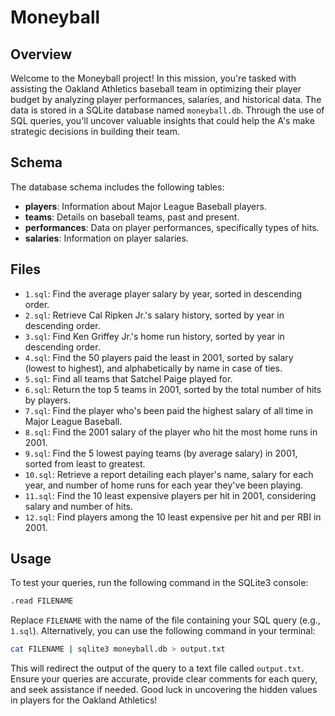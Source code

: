 # Moneyball

## Overview

Welcome to the Moneyball project! In this mission, you're tasked with assisting the Oakland Athletics baseball team in optimizing their player budget by analyzing player performances, salaries, and historical data. The data is stored in a SQLite database named `moneyball.db`. Through the use of SQL queries, you'll uncover valuable insights that could help the A's make strategic decisions in building their team.

## Schema

The database schema includes the following tables:

- **players**: Information about Major League Baseball players.
- **teams**: Details on baseball teams, past and present.
- **performances**: Data on player performances, specifically types of hits.
- **salaries**: Information on player salaries.

## Files

- `1.sql`: Find the average player salary by year, sorted in descending order.
- `2.sql`: Retrieve Cal Ripken Jr.'s salary history, sorted by year in descending order.
- `3.sql`: Find Ken Griffey Jr.'s home run history, sorted by year in descending order.
- `4.sql`: Find the 50 players paid the least in 2001, sorted by salary (lowest to highest), and alphabetically by name in case of ties.
- `5.sql`: Find all teams that Satchel Paige played for.
- `6.sql`: Return the top 5 teams in 2001, sorted by the total number of hits by players.
- `7.sql`: Find the player who's been paid the highest salary of all time in Major League Baseball.
- `8.sql`: Find the 2001 salary of the player who hit the most home runs in 2001.
- `9.sql`: Find the 5 lowest paying teams (by average salary) in 2001, sorted from least to greatest.
- `10.sql`: Retrieve a report detailing each player's name, salary for each year, and number of home runs for each year they've been playing.
- `11.sql`: Find the 10 least expensive players per hit in 2001, considering salary and number of hits.
- `12.sql`: Find players among the 10 least expensive per hit and per RBI in 2001.

## Usage

To test your queries, run the following command in the SQLite3 console:

```bash
.read FILENAME
```

Replace `FILENAME` with the name of the file containing your SQL query (e.g., `1.sql`). Alternatively, you can use the following command in your terminal:

```bash
cat FILENAME | sqlite3 moneyball.db > output.txt
```

This will redirect the output of the query to a text file called `output.txt`. Ensure your queries are accurate, provide clear comments for each query, and seek assistance if needed. Good luck in uncovering the hidden values in players for the Oakland Athletics!